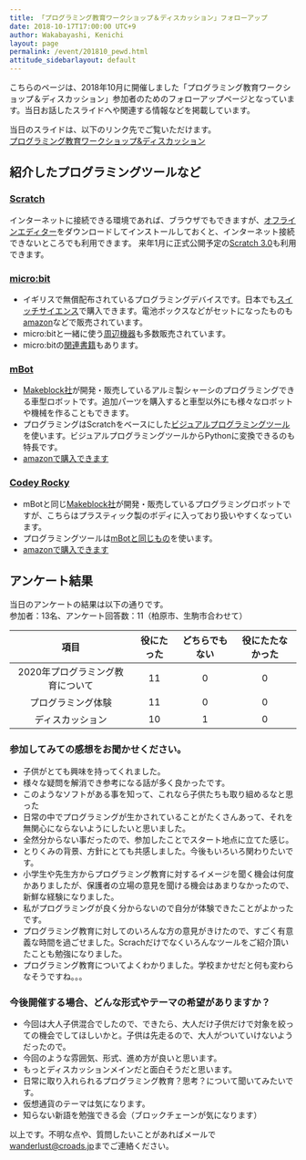 ```yaml
---
title: 「プログラミング教育ワークショップ＆ディスカッション」フォローアップ
date: 2018-10-17T17:00:00 UTC+9
author: Wakabayashi, Kenichi
layout: page
permalink: /event/201810_pewd.html
attitude_sidebarlayout: default
---
```

こちらのページは、2018年10月に開催しました「プログラミング教育ワークショップ＆ディスカッション」参加者のためのフォローアップページとなっています。当日お話したスライドへや関連する情報などを掲載しています。

当日のスライドは、以下のリンク先でご覧いただけます。  
[プログラミング教育ワークショップ&ディスカッション](https://speakerdeck.com/kwaka1208/puroguramingujiao-yu-wakusiyotupu-and-deisukatusiyon)

## 紹介したプログラミングツールなど

### [Scratch](https://scratch.mit.edu/)
インターネットに接続できる環境であれば、ブラウザでもできますが、[オフラインエディター](https://scratch.mit.edu/download)をダウンロードしてインストールしておくと、インターネット接続できないところでも利用できます。
来年1月に正式公開予定の[Scratch 3.0](https://beta.scratch.mit.edu/)も利用できます。

### [micro:bit](https://microbit.org/ja/)
- イギリスで無償配布されているプログラミングデバイスです。日本でも[スイッチサイエンス](https://www.switch-science.com/catalog/3735/)で購入できます。電池ボックスなどがセットになったものも[amazon](http://amzn.asia/d/gAgTpBo)などで販売されています。
- micro:bitと一緒に使う[周辺機器](https://www.switch-science.com/catalog/list/695/)も多数販売されています。
- micro:bitの[関連書籍](https://www.amazon.co.jp/s/ref=nb_sb_noss?__mk_ja_JP=%E3%82%AB%E3%82%BF%E3%82%AB%E3%83%8A&url=search-alias%3Dstripbooks&field-keywords=micro%3Abit&rh=n%3A465392%2Ck%3Amicro%3Abit)もあります。

### [mBot](https://www.kenis.co.jp/mbot/)
- [Makeblock社](https://www.makeblock.com/)が開発・販売しているアルミ製シャーシのプログラミングできる車型ロボットです。追加パーツを購入すると車型以外にも様々なロボットや機械を作ることもできます。
- プログラミングはScratchをベースにした[ビジュアルプログラミングツール](https://www.makeblock.com/jp/software)を使います。ビジュアルプログラミングツールからPythonに変換できるのも特長です。
- [amazonで購入できます](https://amzn.to/2CRSSl2)

### [Codey Rocky](https://www.kenis.co.jp/codeyrocky/index.html)
- mBotと同じ[Makeblock社](https://www.makeblock.com/)が開発・販売しているプログラミングロボットですが、こちらはプラスティック製のボディに入っており扱いやすくなっています。
- プログラミングツールは[mBotと同じもの](https://www.makeblock.com/jp/software)を使います。
- [amazonで購入できます](https://amzn.to/2RUTDy4)


## アンケート結果
当日のアンケートの結果は以下の通りです。  
参加者：13名、アンケート回答数：11（柏原市、生駒市合わせて）

|項目|役にたった|どちらでもない|役にたたなかった|
|:--:|:--:|:--:|:--:|
|2020年プログラミング教育について|11|0|0|
|プログラミング体験|11|0|0|
|ディスカッション|10|1|0|

### 参加してみての感想をお聞かせください。
- 子供がとても興味を持ってくれました。
- 様々な疑問を解消でき参考になる話が多く良かったです。
- このようなソフトがある事を知って、これなら子供たちも取り組めるなと思った
- 日常の中でプログラミングが生かされていることがたくさんあって、それを無関心にならないようにしたいと思いました。
- 全然分からない事だったので、参加したことでスタート地点に立てた感じ。
- とりくみの背景、方針にとても共感しました。今後もいろいろ関わりたいです。
- 小学生や先生方からプログラミング教育に対するイメージを聞く機会は何度かありましたが、保護者の立場の意見を聞ける機会はあまりなかったので、新鮮な経験になりました。
- 私がプログラミングが良く分からないので自分が体験できたことがよかったです。
- プログラミング教育に対してのいろんな方の意見がきけたので、すごく有意義な時間を過ごせました。Scrachだけでなくいろんなツールをご紹介頂いたことも勉強になりました。
- プログラミング教育についてよくわかりました。学校まかせだと何も変わらなそうですね。。。

### 今後開催する場合、どんな形式やテーマの希望がありますか？
- 今回は大人子供混合でしたので、できたら、大人だけ子供だけで対象を絞っての機会でしてほしいかと。子供は先走るので、大人がついていけないようだったので。
- 今回のような雰囲気、形式、進め方が良いと思います。
- もっとディスカッションメインだと面白そうだと思います。
- 日常に取り入れられるプログラミング教育？思考？について聞いてみたいです。
- 仮想通貨のテーマは気になります。
- 知らない新語を勉強できる会（ブロックチェーンが気になります）

以上です。不明な点や、質問したいことがあればメールで[wanderlust@croads.jp](wanderlust@croads.jp)までご連絡ください。
